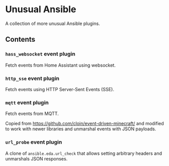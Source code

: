 # Unusual Ansible

A collection of more unusual Ansible plugins.

## Contents

### `hass_websocket` event plugin

Fetch events from Home Assistant using websocket.

### `http_sse` event plugin

Fetch events using HTTP Server-Sent Events (SSE).

### `mqtt` event plugin

Fetch events from MQTT.

Copied from https://github.com/cloin/event-driven-minecraft/ and modified to
work with newer libraries and unmarshal events with JSON payloads.

### `url_probe` event plugin

A clone of `ansible.eda.url_check` that allows setting arbitrary headers and
unmarshals JSON responses.
